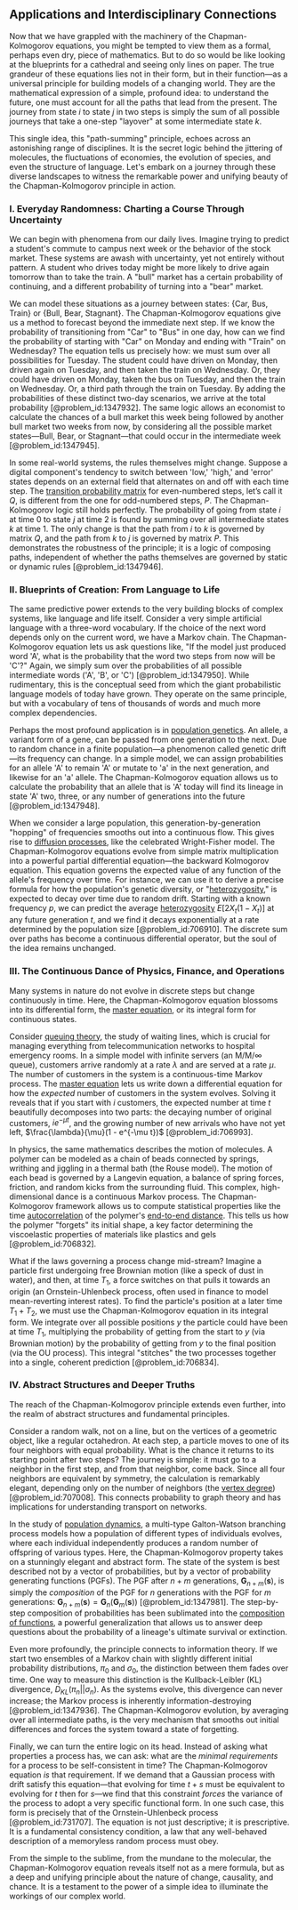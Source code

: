 ## Applications and Interdisciplinary Connections

Now that we have grappled with the machinery of the Chapman-Kolmogorov equations, you might be tempted to view them as a formal, perhaps even dry, piece of mathematics. But to do so would be like looking at the blueprints for a cathedral and seeing only lines on paper. The true grandeur of these equations lies not in their form, but in their function—as a universal principle for building models of a changing world. They are the mathematical expression of a simple, profound idea: to understand the future, one must account for all the paths that lead from the present. The journey from state $i$ to state $j$ in two steps is simply the sum of all possible journeys that take a one-step "layover" at some intermediate state $k$.

This single idea, this "path-summing" principle, echoes across an astonishing range of disciplines. It is the secret logic behind the jittering of molecules, the fluctuations of economies, the evolution of species, and even the structure of language. Let's embark on a journey through these diverse landscapes to witness the remarkable power and unifying beauty of the Chapman-Kolmogorov principle in action.

### I. Everyday Randomness: Charting a Course Through Uncertainty

We can begin with phenomena from our daily lives. Imagine trying to predict a student's commute to campus next week or the behavior of the stock market. These systems are awash with uncertainty, yet not entirely without pattern. A student who drives today might be more likely to drive again tomorrow than to take the train. A "bull" market has a certain probability of continuing, and a different probability of turning into a "bear" market.

We can model these situations as a journey between states: {Car, Bus, Train} or {Bull, Bear, Stagnant}. The Chapman-Kolmogorov equations give us a method to forecast beyond the immediate next step. If we know the probability of transitioning from "Car" to "Bus" in one day, how can we find the probability of starting with "Car" on Monday and ending with "Train" on Wednesday? The equation tells us precisely how: we must sum over all possibilities for Tuesday. The student could have driven on Monday, then driven again on Tuesday, and then taken the train on Wednesday. Or, they could have driven on Monday, taken the bus on Tuesday, and then the train on Wednesday. Or, a third path through the train on Tuesday. By adding the probabilities of these distinct two-day scenarios, we arrive at the total probability [@problem_id:1347932]. The same logic allows an economist to calculate the chances of a bull market this week being followed by another bull market two weeks from now, by considering all the possible market states—Bull, Bear, or Stagnant—that could occur in the intermediate week [@problem_id:1347945].

In some real-world systems, the rules themselves might change. Suppose a digital component's tendency to switch between 'low,' 'high,' and 'error' states depends on an external field that alternates on and off with each time step. The [transition probability matrix](@article_id:261787) for even-numbered steps, let’s call it $Q$, is different from the one for odd-numbered steps, $P$. The Chapman-Kolmogorov logic still holds perfectly. The probability of going from state $i$ at time 0 to state $j$ at time 2 is found by summing over all intermediate states $k$ at time 1. The only change is that the path from $i$ to $k$ is governed by matrix $Q$, and the path from $k$ to $j$ is governed by matrix $P$. This demonstrates the robustness of the principle; it is a logic of composing paths, independent of whether the paths themselves are governed by static or dynamic rules [@problem_id:1347946].

### II. Blueprints of Creation: From Language to Life

The same predictive power extends to the very building blocks of complex systems, like language and life itself. Consider a very simple artificial language with a three-word vocabulary. If the choice of the next word depends only on the current word, we have a Markov chain. The Chapman-Kolmogorov equation lets us ask questions like, "If the model just produced word 'A', what is the probability that the word two steps from now will be 'C'?" Again, we simply sum over the probabilities of all possible intermediate words ('A', 'B', or 'C') [@problem_id:1347950]. While rudimentary, this is the conceptual seed from which the giant probabilistic language models of today have grown. They operate on the same principle, but with a vocabulary of tens of thousands of words and much more complex dependencies.

Perhaps the most profound application is in [population genetics](@article_id:145850). An allele, a variant form of a gene, can be passed from one generation to the next. Due to random chance in a finite population—a phenomenon called genetic drift—its frequency can change. In a simple model, we can assign probabilities for an allele 'A' to remain 'A' or mutate to 'a' in the next generation, and likewise for an 'a' allele. The Chapman-Kolmogorov equation allows us to calculate the probability that an allele that is 'A' today will find its lineage in state 'A' two, three, or any number of generations into the future [@problem_id:1347948].

When we consider a large population, this generation-by-generation "hopping" of frequencies smooths out into a continuous flow. This gives rise to [diffusion processes](@article_id:170202), like the celebrated Wright-Fisher model. The Chapman-Kolmogorov equations evolve from simple matrix multiplication into a powerful partial differential equation—the backward Kolmogorov equation. This equation governs the expected value of any function of the allele's frequency over time. For instance, we can use it to derive a precise formula for how the population's genetic diversity, or "[heterozygosity](@article_id:165714)," is expected to decay over time due to random drift. Starting with a known frequency $p$, we can predict the average [heterozygosity](@article_id:165714) $E[2X_t(1-X_t)]$ at any future generation $t$, and we find it decays exponentially at a rate determined by the population size [@problem_id:706910]. The discrete sum over paths has become a continuous differential operator, but the soul of the idea remains unchanged.

### III. The Continuous Dance of Physics, Finance, and Operations

Many systems in nature do not evolve in discrete steps but change continuously in time. Here, the Chapman-Kolmogorov equation blossoms into its differential form, the [master equation](@article_id:142465), or its integral form for continuous states.

Consider [queuing theory](@article_id:273647), the study of waiting lines, which is crucial for managing everything from telecommunication networks to hospital emergency rooms. In a simple model with infinite servers (an M/M/$\infty$ queue), customers arrive randomly at a rate $\lambda$ and are served at a rate $\mu$. The number of customers in the system is a continuous-time Markov process. The [master equation](@article_id:142465) lets us write down a differential equation for how the *expected* number of customers in the system evolves. Solving it reveals that if you start with $i$ customers, the expected number at time $t$ beautifully decomposes into two parts: the decaying number of original customers, $i e^{-\mu t}$, and the growing number of new arrivals who have not yet left, $\frac{\lambda}{\mu}(1 - e^{-\mu t})$ [@problem_id:706993].

In physics, the same mathematics describes the motion of molecules. A polymer can be modeled as a chain of beads connected by springs, writhing and jiggling in a thermal bath (the Rouse model). The motion of each bead is governed by a Langevin equation, a balance of spring forces, friction, and random kicks from the surrounding fluid. This complex, high-dimensional dance is a continuous Markov process. The Chapman-Kolmogorov framework allows us to compute statistical properties like the time [autocorrelation](@article_id:138497) of the polymer's [end-to-end distance](@article_id:175492). This tells us how the polymer "forgets" its initial shape, a key factor determining the viscoelastic properties of materials like plastics and gels [@problem_id:706832].

What if the laws governing a process change mid-stream? Imagine a particle first undergoing free Brownian motion (like a speck of dust in water), and then, at time $T_1$, a force switches on that pulls it towards an origin (an Ornstein-Uhlenbeck process, often used in finance to model mean-reverting interest rates). To find the particle's position at a later time $T_1+T_2$, we must use the Chapman-Kolmogorov equation in its integral form. We integrate over all possible positions $y$ the particle could have been at time $T_1$, multiplying the probability of getting from the start to $y$ (via Brownian motion) by the probability of getting from $y$ to the final position (via the OU process). This integral "stitches" the two processes together into a single, coherent prediction [@problem_id:706834].

### IV. Abstract Structures and Deeper Truths

The reach of the Chapman-Kolmogorov principle extends even further, into the realm of abstract structures and fundamental principles.

Consider a random walk, not on a line, but on the vertices of a geometric object, like a regular octahedron. At each step, a particle moves to one of its four neighbors with equal probability. What is the chance it returns to its starting point after two steps? The journey is simple: it must go to a neighbor in the first step, and from that neighbor, come back. Since all four neighbors are equivalent by symmetry, the calculation is remarkably elegant, depending only on the number of neighbors (the [vertex degree](@article_id:264450)) [@problem_id:707008]. This connects probability to graph theory and has implications for understanding transport on networks.

In the study of [population dynamics](@article_id:135858), a multi-type Galton-Watson branching process models how a population of different types of individuals evolves, where each individual independently produces a random number of offspring of various types. Here, the Chapman-Kolmogorov property takes on a stunningly elegant and abstract form. The state of the system is best described not by a vector of probabilities, but by a vector of probability generating functions (PGFs). The PGF after $n+m$ generations, $\mathbf{G}_{n+m}(\mathbf{s})$, is simply the *composition* of the PGF for $n$ generations with the PGF for $m$ generations: $\mathbf{G}_{n+m}(\mathbf{s}) = \mathbf{G}_n(\mathbf{G}_m(\mathbf{s}))$ [@problem_id:1347981]. The step-by-step composition of probabilities has been sublimated into the [composition of functions](@article_id:147965), a powerful generalization that allows us to answer deep questions about the probability of a lineage's ultimate survival or extinction.

Even more profoundly, the principle connects to information theory. If we start two ensembles of a Markov chain with slightly different initial probability distributions, $\pi_0$ and $\sigma_0$, the distinction between them fades over time. One way to measure this distinction is the Kullback-Leibler (KL) divergence, $D_{KL}(\pi_n || \sigma_n)$. As the systems evolve, this divergence can never increase; the Markov process is inherently information-destroying [@problem_id:1347936]. The Chapman-Kolmogorov evolution, by averaging over all intermediate paths, is the very mechanism that smooths out initial differences and forces the system toward a state of forgetting.

Finally, we can turn the entire logic on its head. Instead of asking what properties a process has, we can ask: what are the *minimal requirements* for a process to be self-consistent in time? The Chapman-Kolmogorov equation *is* that requirement. If we demand that a Gaussian process with drift satisfy this equation—that evolving for time $t+s$ must be equivalent to evolving for $t$ then for $s$—we find that this constraint *forces* the variance of the process to adopt a very specific functional form. In one such case, this form is precisely that of the Ornstein-Uhlenbeck process [@problem_id:731707]. The equation is not just descriptive; it is prescriptive. It is a fundamental consistency condition, a law that any well-behaved description of a memoryless random process must obey.

From the simple to the sublime, from the mundane to the molecular, the Chapman-Kolmogorov equation reveals itself not as a mere formula, but as a deep and unifying principle about the nature of change, causality, and chance. It is a testament to the power of a simple idea to illuminate the workings of our complex world.